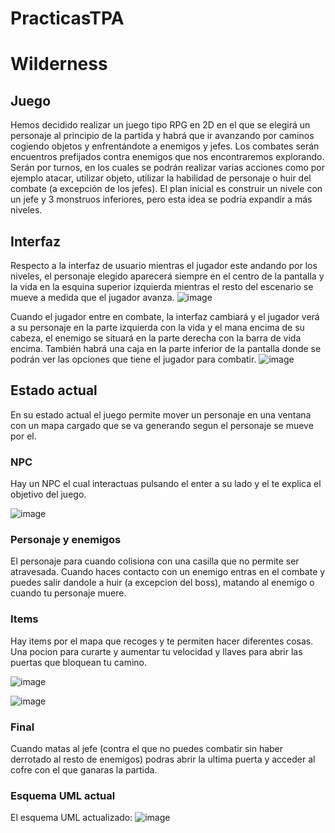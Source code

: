 # PracticasTPA
# Wilderness
## Juego
Hemos decidido realizar un juego tipo RPG en 2D en el que se elegirá un personaje al principio de la partida y habrá que ir avanzando por caminos cogiendo objetos y enfrentándote a enemigos y jefes.
Los combates serán encuentros prefijados contra enemigos que nos encontraremos explorando. Serán por turnos, en los cuales se podrán realizar varias acciones como por ejemplo atacar, utilizar objeto, utilizar la habilidad de personaje o huir del combate (a excepción de los jefes).
El plan inicial es construir un nivele con un jefe y 3 monstruos inferiores, pero esta idea se podría expandir a más niveles.
## Interfaz
Respecto a la interfaz de usuario mientras el jugador este andando por los niveles, el personaje elegido aparecerá siempre en el centro de la pantalla y la vida en la esquina superior izquierda mientras el resto del escenario se mueve a medida que el jugador avanza.
![image](https://github.com/GuillermoHerranzV/PracticasTPA/assets/149266597/94075291-1a0c-466a-977e-9d4f667ed5c1)

Cuando el jugador entre en combate, la interfaz cambiará y el jugador verá a su personaje en la parte izquierda con la vida y el mana encima de su cabeza, el enemigo se situará en la parte derecha con la barra de vida encima. También habrá una caja en la parte inferior de la pantalla donde se podrán ver las opciones que tiene el jugador para combatir.
![image](https://github.com/GuillermoHerranzV/PracticasTPA/assets/149266597/c9845c24-e1c4-4b56-b5ef-d7cfcfbf1318)

## Estado actual
En su estado actual el juego permite mover un personaje en una ventana con un mapa cargado que se va generando segun el personaje se mueve por el.

### NPC
Hay un NPC el cual interactuas pulsando el enter a su lado y el te explica el objetivo del juego.

![image](https://github.com/GuillermoHerranzV/PracticasTPA/assets/149266597/9c23d7c6-50fa-4c4c-8dec-45a084c34d45)

### Personaje y enemigos
El personaje para cuando colisiona con una casilla que no permite ser atravesada.
Cuando haces contacto con un enemigo entras en el combate y puedes salir dandole a huir (a excepcion del boss), matando al enemigo o cuando tu personaje muere.

### Items
Hay items por el mapa que recoges y te permiten hacer diferentes cosas. Una pocion para curarte y aumentar tu velocidad y llaves para abrir las puertas que bloquean tu camino.

![image](https://github.com/GuillermoHerranzV/PracticasTPA/assets/149266597/40e2f719-f992-4be4-b1df-4895c090f833)

![image](https://github.com/GuillermoHerranzV/PracticasTPA/assets/149266597/0ddecf8f-e38b-4d64-ab57-44a847de4d46)

### Final
Cuando matas al jefe (contra el que no puedes combatir sin haber derrotado al resto de enemigos) podras abrir la ultima puerta y acceder al cofre con el que ganaras la partida.

### Esquema UML actual
El esquema UML actualizado:
![image](https://github.com/GuillermoHerranzV/PracticasTPA/assets/149266597/5670ba03-3987-4fae-84b1-ad8dfccf2e79)

